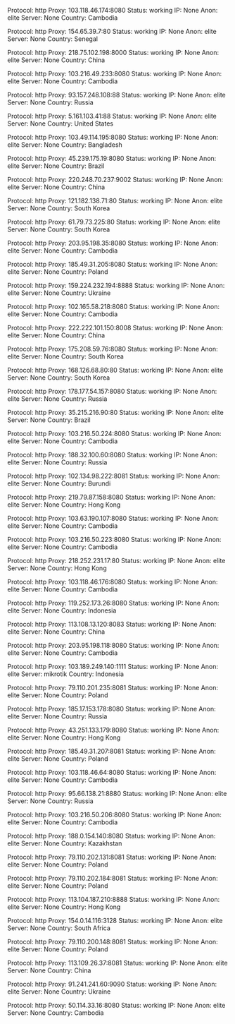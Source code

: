 Protocol: http
Proxy: 103.118.46.174:8080
Status: working
IP: None
Anon: elite
Server: None
Country: Cambodia

Protocol: http
Proxy: 154.65.39.7:80
Status: working
IP: None
Anon: elite
Server: None
Country: Senegal

Protocol: http
Proxy: 218.75.102.198:8000
Status: working
IP: None
Anon: elite
Server: None
Country: China

Protocol: http
Proxy: 103.216.49.233:8080
Status: working
IP: None
Anon: elite
Server: None
Country: Cambodia

Protocol: http
Proxy: 93.157.248.108:88
Status: working
IP: None
Anon: elite
Server: None
Country: Russia

Protocol: http
Proxy: 5.161.103.41:88
Status: working
IP: None
Anon: elite
Server: None
Country: United States

Protocol: http
Proxy: 103.49.114.195:8080
Status: working
IP: None
Anon: elite
Server: None
Country: Bangladesh

Protocol: http
Proxy: 45.239.175.19:8080
Status: working
IP: None
Anon: elite
Server: None
Country: Brazil

Protocol: http
Proxy: 220.248.70.237:9002
Status: working
IP: None
Anon: elite
Server: None
Country: China

Protocol: http
Proxy: 121.182.138.71:80
Status: working
IP: None
Anon: elite
Server: None
Country: South Korea

Protocol: http
Proxy: 61.79.73.225:80
Status: working
IP: None
Anon: elite
Server: None
Country: South Korea

Protocol: http
Proxy: 203.95.198.35:8080
Status: working
IP: None
Anon: elite
Server: None
Country: Cambodia

Protocol: http
Proxy: 185.49.31.205:8080
Status: working
IP: None
Anon: elite
Server: None
Country: Poland

Protocol: http
Proxy: 159.224.232.194:8888
Status: working
IP: None
Anon: elite
Server: None
Country: Ukraine

Protocol: http
Proxy: 102.165.58.218:8080
Status: working
IP: None
Anon: elite
Server: None
Country: Cambodia

Protocol: http
Proxy: 222.222.101.150:8008
Status: working
IP: None
Anon: elite
Server: None
Country: China

Protocol: http
Proxy: 175.208.59.76:8080
Status: working
IP: None
Anon: elite
Server: None
Country: South Korea

Protocol: http
Proxy: 168.126.68.80:80
Status: working
IP: None
Anon: elite
Server: None
Country: South Korea

Protocol: http
Proxy: 178.177.54.157:8080
Status: working
IP: None
Anon: elite
Server: None
Country: Russia

Protocol: http
Proxy: 35.215.216.90:80
Status: working
IP: None
Anon: elite
Server: None
Country: Brazil

Protocol: http
Proxy: 103.216.50.224:8080
Status: working
IP: None
Anon: elite
Server: None
Country: Cambodia

Protocol: http
Proxy: 188.32.100.60:8080
Status: working
IP: None
Anon: elite
Server: None
Country: Russia

Protocol: http
Proxy: 102.134.98.222:8081
Status: working
IP: None
Anon: elite
Server: None
Country: Burundi

Protocol: http
Proxy: 219.79.87.158:8080
Status: working
IP: None
Anon: elite
Server: None
Country: Hong Kong

Protocol: http
Proxy: 103.63.190.107:8080
Status: working
IP: None
Anon: elite
Server: None
Country: Cambodia

Protocol: http
Proxy: 103.216.50.223:8080
Status: working
IP: None
Anon: elite
Server: None
Country: Cambodia

Protocol: http
Proxy: 218.252.231.17:80
Status: working
IP: None
Anon: elite
Server: None
Country: Hong Kong

Protocol: http
Proxy: 103.118.46.176:8080
Status: working
IP: None
Anon: elite
Server: None
Country: Cambodia

Protocol: http
Proxy: 119.252.173.26:8080
Status: working
IP: None
Anon: elite
Server: None
Country: Indonesia

Protocol: http
Proxy: 113.108.13.120:8083
Status: working
IP: None
Anon: elite
Server: None
Country: China

Protocol: http
Proxy: 203.95.198.118:8080
Status: working
IP: None
Anon: elite
Server: None
Country: Cambodia

Protocol: http
Proxy: 103.189.249.140:1111
Status: working
IP: None
Anon: elite
Server: mikrotik
Country: Indonesia

Protocol: http
Proxy: 79.110.201.235:8081
Status: working
IP: None
Anon: elite
Server: None
Country: Poland

Protocol: http
Proxy: 185.17.153.178:8080
Status: working
IP: None
Anon: elite
Server: None
Country: Russia

Protocol: http
Proxy: 43.251.133.179:8080
Status: working
IP: None
Anon: elite
Server: None
Country: Hong Kong

Protocol: http
Proxy: 185.49.31.207:8081
Status: working
IP: None
Anon: elite
Server: None
Country: Poland

Protocol: http
Proxy: 103.118.46.64:8080
Status: working
IP: None
Anon: elite
Server: None
Country: Cambodia

Protocol: http
Proxy: 95.66.138.21:8880
Status: working
IP: None
Anon: elite
Server: None
Country: Russia

Protocol: http
Proxy: 103.216.50.206:8080
Status: working
IP: None
Anon: elite
Server: None
Country: Cambodia

Protocol: http
Proxy: 188.0.154.140:8080
Status: working
IP: None
Anon: elite
Server: None
Country: Kazakhstan

Protocol: http
Proxy: 79.110.202.131:8081
Status: working
IP: None
Anon: elite
Server: None
Country: Poland

Protocol: http
Proxy: 79.110.202.184:8081
Status: working
IP: None
Anon: elite
Server: None
Country: Poland

Protocol: http
Proxy: 113.104.187.210:8888
Status: working
IP: None
Anon: elite
Server: None
Country: Hong Kong

Protocol: http
Proxy: 154.0.14.116:3128
Status: working
IP: None
Anon: elite
Server: None
Country: South Africa

Protocol: http
Proxy: 79.110.200.148:8081
Status: working
IP: None
Anon: elite
Server: None
Country: Poland

Protocol: http
Proxy: 113.109.26.37:8081
Status: working
IP: None
Anon: elite
Server: None
Country: China

Protocol: http
Proxy: 91.241.241.60:9090
Status: working
IP: None
Anon: elite
Server: None
Country: Ukraine

Protocol: http
Proxy: 50.114.33.16:8080
Status: working
IP: None
Anon: elite
Server: None
Country: Cambodia


